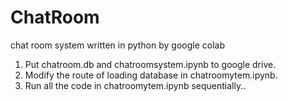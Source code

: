 # ChatRoom
chat room system written in python by google colab

1. Put chatroom.db and chatroomsystem.ipynb to google drive.
2. Modify the route of loading database in chatroomytem.ipynb.
3. Run all the code in chatroomytem.ipynb sequentially..
